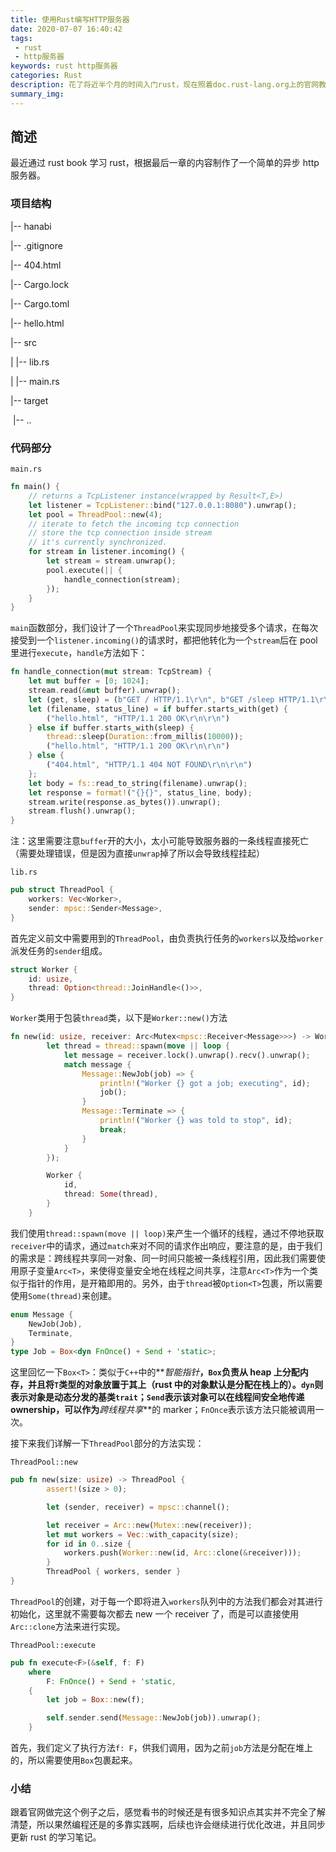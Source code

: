 ```yaml
---
title: 使用Rust编写HTTP服务器
date: 2020-07-07 16:40:42
tags:
 - rust
 - http服务器
keywords: rust http服务器
categories: Rust
description: 花了将近半个月的时间入门rust，现在照着doc.rust-lang.org上的官网教程编写了一个http服务器
summary_img:
---
```


## 简述

最近通过 rust book 学习 rust，根据最后一章的内容制作了一个简单的异步 http 服务器。

<!-- more -->

### 项目结构

|-- hanabi

|-- .gitignore

|-- 404.html

|-- Cargo.lock

|-- Cargo.toml

|-- hello.html

|-- src

| |-- lib.rs

| |-- main.rs

|-- target

​ |-- ..

### 代码部分

`main.rs`

```rust
fn main() {
    // returns a TcpListener instance(wrapped by Result<T,E>)
    let listener = TcpListener::bind("127.0.0.1:8080").unwrap();
    let pool = ThreadPool::new(4);
    // iterate to fetch the incoming tcp connection
    // store the tcp connection inside stream
    // it's currently synchronized.
    for stream in listener.incoming() {
        let stream = stream.unwrap();
        pool.execute(|| {
            handle_connection(stream);
        });
    }
}
```

`main`函数部分，我们设计了一个`ThreadPool`来实现同步地接受多个请求，在每次接受到一个`listener.incoming()`的请求时，都把他转化为一个`stream`后在 pool 里进行`execute`，`handle`方法如下：

```rust
fn handle_connection(mut stream: TcpStream) {
    let mut buffer = [0; 1024];
    stream.read(&mut buffer).unwrap();
    let (get, sleep) = (b"GET / HTTP/1.1\r\n", b"GET /sleep HTTP/1.1\r\n");
    let (filename, status_line) = if buffer.starts_with(get) {
        ("hello.html", "HTTP/1.1 200 OK\r\n\r\n")
    } else if buffer.starts_with(sleep) {
        thread::sleep(Duration::from_millis(10000));
        ("hello.html", "HTTP/1.1 200 OK\r\n\r\n")
    } else {
        ("404.html", "HTTP/1.1 404 NOT FOUND\r\n\r\n")
    };
    let body = fs::read_to_string(filename).unwrap();
    let response = format!("{}{}", status_line, body);
    stream.write(response.as_bytes()).unwrap();
    stream.flush().unwrap();
}
```

注：这里需要注意`buffer`开的大小，太小可能导致服务器的一条线程直接死亡（需要处理错误，但是因为直接`unwrap`掉了所以会导致线程挂起）

`lib.rs`

```rust
pub struct ThreadPool {
    workers: Vec<Worker>,
    sender: mpsc::Sender<Message>,
}
```

首先定义前文中需要用到的`ThreadPool`，由负责执行任务的`workers`以及给`worker`派发任务的`sender`组成。

```rust
struct Worker {
    id: usize,
    thread: Option<thread::JoinHandle<()>>,
}
```

`Worker`类用于包装`thread`类，以下是`Worker::new()`方法

```rust
fn new(id: usize, receiver: Arc<Mutex<mpsc::Receiver<Message>>>) -> Worker {
        let thread = thread::spawn(move || loop {
            let message = receiver.lock().unwrap().recv().unwrap();
            match message {
                Message::NewJob(job) => {
                    println!("Worker {} got a job; executing", id);
                    job();
                }
                Message::Terminate => {
                    println!("Worker {} was told to stop", id);
                    break;
                }
            }
        });

        Worker {
            id,
            thread: Some(thread),
        }
    }
```

我们使用`thread::spawn(move || loop)`来产生一个循环的线程，通过不停地获取`receiver`中的请求，通过`match`来对不同的请求作出响应，要注意的是，由于我们的需求是：跨线程共享同一对象、同一时间只能被一条线程引用，因此我们需要使用原子变量`Arc<T>`，来使得变量安全地在线程之间共享，注意`Arc<T>`作为一个类似于指针的作用，是开箱即用的。另外，由于`thread`被`Option<T>`包裹，所以需要使用`Some(thread)`来创建。

```rust
enum Message {
    NewJob(Job),
    Terminate,
}
type Job = Box<dyn FnOnce() + Send + 'static>;
```

这里回忆一下`Box<T>`：类似于`C++`中的**_智能指针_**，`Box`负责从 heap 上分配内存，并且将`T`类型的对象放置于其上（rust 中的对象默认是分配在栈上的）。`dyn`则表示对象是动态分发的基类`trait`；`Send`表示该对象可以在线程间安全地传递 ownership，可以作为**_跨线程共享_**的 marker；`FnOnce`表示该方法只能被调用一次。

接下来我们详解一下`ThreadPool`部分的方法实现：

`ThreadPool::new`

```rust
pub fn new(size: usize) -> ThreadPool {
        assert!(size > 0);

        let (sender, receiver) = mpsc::channel();

        let receiver = Arc::new(Mutex::new(receiver));
        let mut workers = Vec::with_capacity(size);
        for id in 0..size {
            workers.push(Worker::new(id, Arc::clone(&receiver)));
        }
        ThreadPool { workers, sender }
}
```

`ThreadPool`的创建，对于每一个即将进入`workers`队列中的方法我们都会对其进行初始化，这里就不需要每次都去 new 一个 receiver 了，而是可以直接使用`Arc::clone`方法来进行实现。

`ThreadPool::execute`

```rust
pub fn execute<F>(&self, f: F)
    where
        F: FnOnce() + Send + 'static,
    {
        let job = Box::new(f);

        self.sender.send(Message::NewJob(job)).unwrap();
    }
```

首先，我们定义了执行方法`f: F`，供我们调用，因为之前`job`方法是分配在堆上的，所以需要使用`Box`包裹起来。

### 小结

跟着官网做完这个例子之后，感觉看书的时候还是有很多知识点其实并不完全了解清楚，所以果然编程还是的多靠实践啊，后续也许会继续进行优化改进，并且同步更新 rust 的学习笔记。
